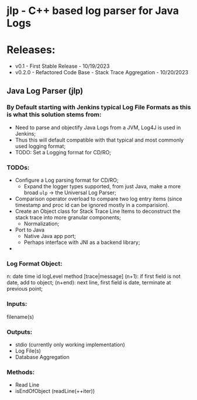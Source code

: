 # jlp - C++ based log parser for Java Logs

# Releases: 
  * v0.1    - First Stable Release - 10/19/2023
  * v0.2.0  - Refactored Code Base - Stack Trace Aggregation - 10/20/2023

## Java Log Parser (jlp)

### By Default starting with Jenkins typical Log File Formats as this is what this solution stems from: 
* Need to parse and objectify Java Logs from a JVM, Log4J is used in Jenkins;
* Thus this will default compatible with that typical and most commonly used logging format; 
* TODO: Set a Logging format for CD/RO; 

### TODOs:
* Configure a Log parsing format for CD/RO; 
  * Expand the logger types supported, from just Java, make a more broad `ulp` -> the Universal Log Parser; 
* Comparison operator overload to compare two log entry items (since timestamp and proc id can be ignored mostly in a comparision). 
* Create an Object class for Stack Trace Line Items to deconstruct the stack trace into more granular components; 
  * Normalization; 
* Port to Java
  * Native Java app port; 
  * Perhaps interface with JNI as a backend library;
* 

### Log Format Object: 
n: date  time  id logLevel  method  [trace|message]
(n+1): if first field is not date, add to object; 
(n+end): next line, first field is date, terminate at previous point; 

### Inputs: 
filename(s)

### Outputs: 
* stdio (currently only working implementation)
* Log File(s)
* Database Aggregation

### Methods: 
* Read Line
* isEndOfObject (readLine(++iter))
